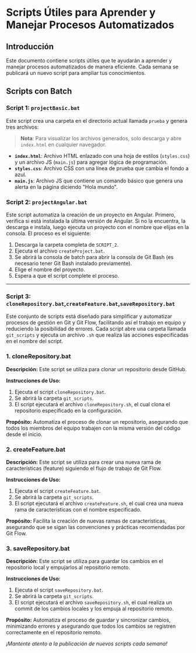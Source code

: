# Scripts Útiles para Aprender y Manejar Procesos Automatizados

## Introducción

Este documento contiene scripts útiles que te ayudarán a aprender y manejar procesos automatizados de manera eficiente. Cada semana se publicará un nuevo script para ampliar tus conocimientos.

## Scripts con Batch

### Script 1: `projectBasic.bat`

Este script crea una carpeta en el directorio actual llamada `prueba` y genera tres archivos:

> **Nota**: Para visualizar los archivos generados, solo descarga y abre `index.html` en cualquier navegador.

- **`index.html`**: Archivo HTML enlazado con una hoja de estilos (`styles.css`) y un archivo JS (`main.js`) para agregar lógica de programación.
- **`styles.css`**: Archivo CSS con una línea de prueba que cambia el fondo a azul.
- **`main.js`**: Archivo JS que contiene un comando básico que genera una alerta en la página diciendo "Hola mundo".

### Script 2: `projectAngular.bat`

Este script automatiza la creación de un proyecto en Angular. Primero, verifica si está instalada la última versión de Angular. Si no la encuentra, la descarga e instala, luego ejecuta un proyecto con el nombre que elijas en la consola. El proceso es el siguiente:

1. Descarga la carpeta completa de `SCRIPT_2`.
2. Ejecuta el archivo `createProject.bat`.
3. Se abrirá la consola de batch para abrir la consola de Git Bash (es necesario tener Git Bash instalado previamente).
4. Elige el nombre del proyecto.
5. Espera a que el script complete el proceso.

---

### Script 3: `cloneRepository.bat`,`createFeature.bat`,`saveRepository.bat`

Este conjunto de scripts está diseñado para simplificar y automatizar procesos de gestión en Git y Git Flow, facilitando así el trabajo en equipo y reduciendo la posibilidad de errores. Cada script abre una carpeta llamada `git_scripts` y ejecuta un archivo `.sh` que realiza las acciones especificadas en el nombre del script.

### 1. cloneRepository.bat

**Descripción:** Este script se utiliza para clonar un repositorio desde GitHub.

**Instrucciones de Uso:**
1. Ejecuta el script `cloneRepository.bat`.
2. Se abrirá la carpeta `git_scripts`.
3. El script ejecutará el archivo `cloneRepository.sh`, el cual clona el repositorio especificado en la configuración.

**Propósito:** Automatiza el proceso de clonar un repositorio, asegurando que todos los miembros del equipo trabajen con la misma versión del código desde el inicio.

### 2. createFeature.bat

**Descripción:** Este script se utiliza para crear una nueva rama de características (feature) siguiendo el flujo de trabajo de Git Flow.

**Instrucciones de Uso:**
1. Ejecuta el script `createFeature.bat`.
2. Se abrirá la carpeta `git_scripts`.
3. El script ejecutará el archivo `createFeature.sh`, el cual crea una nueva rama de características con el nombre especificado.

**Propósito:** Facilita la creación de nuevas ramas de características, asegurando que se sigan las convenciones y prácticas recomendadas por Git Flow.

### 3. saveRepository.bat

**Descripción:** Este script se utiliza para guardar los cambios en el repositorio local y empujarlos al repositorio remoto.

**Instrucciones de Uso:**
1. Ejecuta el script `saveRepository.bat`.
2. Se abrirá la carpeta `git_scripts`.
3. El script ejecutará el archivo `saveRepository.sh`, el cual realiza un commit de los cambios locales y los empuja al repositorio remoto.

**Propósito:** Automatiza el proceso de guardar y sincronizar cambios, minimizando errores y asegurando que todos los cambios se registren correctamente en el repositorio remoto.


*¡Mantente atento a la publicación de nuevos scripts cada semana!*
